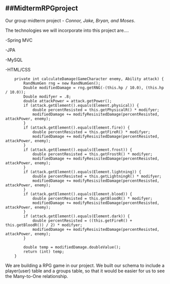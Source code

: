 
##MidtermRPGproject
---
Our group midterm project - *Connor, Jake, Bryan, and Moses*.

The technologies we will incorporate into this project are....

-Spring MVC

-JPA

-MySQL

-HTML/CSS


```
	private int calculateDamage(GameCharacter enemy, Ability attack) {
		RandNumGen rng = new RandNumGen();
		Double modifiedDamage = rng.getRNG(-(this.hp / 10.0), (this.hp / 10.0));
		Double modifyer = .8;
		double attackPower = attack.getPower();
		if (attack.getElement().equals(Element.physical)) {
			double percentResisted = this.getPhysicalR() * modifyer;
			modifiedDamage += modifyResisitedDamage(percentResisted, attackPower, enemy);
		}
		if (attack.getElement().equals(Element.fire)) {
			double percentResisted = this.getFireR() * modifyer;
			modifiedDamage += modifyResisitedDamage(percentResisted, attackPower, enemy);
		}
		if (attack.getElement().equals(Element.frost)) {
			double percentResisted = this.getFrostR() * modifyer;
			modifiedDamage += modifyResisitedDamage(percentResisted, attackPower, enemy);
		}
		if (attack.getElement().equals(Element.lightning)) {
			double percentResisted = this.getLightningR() * modifyer;
			modifiedDamage += modifyResisitedDamage(percentResisted, attackPower, enemy);
		}
		if (attack.getElement().equals(Element.blood)) {
			double percentResisted = this.getBloodR() * modifyer;
			modifiedDamage += modifyResisitedDamage(percentResisted, attackPower, enemy);
		}
		if (attack.getElement().equals(Element.dark)) {
			double percentResisted = ((this.getFireR() + this.getBloodR()) / 2) * modifyer;
			modifiedDamage += modifyResisitedDamage(percentResisted, attackPower, enemy);
		}

		double temp = modifiedDamage.doubleValue();
		return (int) temp;
	}
```

We are building a RPG game in our project. We built our schema to include a player(user) table and a groups table, so that it would be easier for us to see the Many-to-One relationship.
